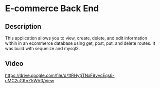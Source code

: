 # E-commerce Back End

## Description
This application allows you to view, create, delete, and edit information within in an ecommerce database using get, post, put, and delete routes. It was build with sequelize and mysql2. 

## Video
https://drive.google.com/file/d/1tRHytjTNxF9vycEqs6-uMC2uGKnZ5WV0/view
